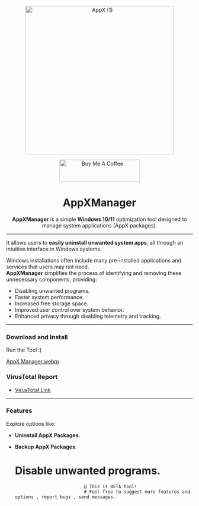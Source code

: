 <p align="center">
  <img src="https://github.com/user-attachments/assets/8929f8ec-f65a-4aee-bb2f-e8ea1893449b" alt="AppX (1)" width="400">
</p>

<p align="center">
  <a href="https://www.buymeacoffee.com/BarTechPRO" target="_blank">
    <img src="https://cdn.buymeacoffee.com/buttons/v2/arial-yellow.png" alt="Buy Me A Coffee" style="height: 60px !important; width: 217px !important;">
  </a>
</p>

<h1 align="center">AppXManager</h1>
<p align="center">
  <b>AppXManager</b> is a simple <b>Windows 10/11</b> optimization tool designed to manage system applications (AppX packages).
</p>

---

It allows users to **easily uninstall unwanted system apps**, all through an intuitive interface in Windows systems.

Windows installations often include many pre-installed applications and services that users may not need.  
**AppXManager** simplifies the process of identifying and removing these unnecessary components, providing:
- Disabling unwanted programs.
- Faster system performance.
- Increased free storage space.
- Improved user control over system behavior.
- Enhanced privacy through disabling telemetry and tracking.

---

### Download and Install
Run the Tool :)

[AppX Manager.webm](https://github.com/user-attachments/assets/5c41218c-2dbe-40f1-968b-26bbf06ddf7c)

### VirusTotal Report
- [VirusTotal Link](https://www.virustotal.com/gui/file/315d329d1c2b52d9d498962b68dd8b4175f1c0b530e023adb69f1228522ff11f/detection)

---

### Features
Explore options like:
- **Uninstall AppX Packages**.
- **Backup AppX Packages**.

                                
                                
  <h1>Disable unwanted programs.</h1>
                                
                                
                                @ This is BETA tool! 
                                # Feel free to suggest more features and options , report bugs , send messages.
